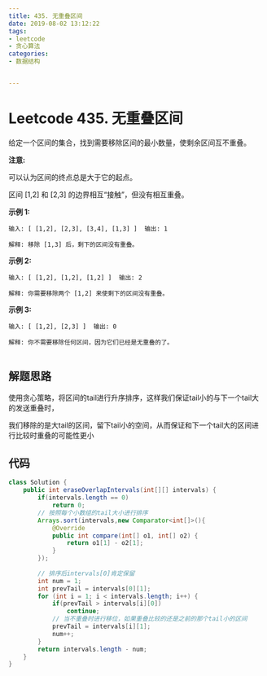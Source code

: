 ```yaml
---
title: 435. 无重叠区间
date: 2019-08-02 13:12:22
tags:
- leetcode
- 贪心算法
categories:
- 数据结构


---
```


#  Leetcode 435. 无重叠区间

给定一个区间的集合，找到需要移除区间的最小数量，使剩余区间互不重叠。



**注意:**

可以认为区间的终点总是大于它的起点。

区间 [1,2] 和 [2,3] 的边界相互“接触”，但没有相互重叠。

**示例 1:**

```objc
输入: [ [1,2], [2,3], [3,4], [1,3] ]  输出: 1 

解释: 移除 [1,3] 后，剩下的区间没有重叠。
```
<!--more-->
**示例 2:**

```objc
输入: [ [1,2], [1,2], [1,2] ]  输出: 2 

解释: 你需要移除两个 [1,2] 来使剩下的区间没有重叠。
```



**示例 3:**

```objc
输入: [ [1,2], [2,3] ]  输出: 0 

解释: 你不需要移除任何区间，因为它们已经是无重叠的了。


```

## 解题思路

使用贪心策略，将区间的tail进行升序排序，这样我们保证tail小的与下一个tail大的发送重叠时，

我们移除的是大tail的区间，留下tail小的空间，从而保证和下一个tail大的区间进行比较时重叠的可能性更小



## 代码

```java
class Solution {
   	public int eraseOverlapIntervals(int[][] intervals) {
		if(intervals.length == 0)
			return 0;
		// 按照每个小数组的tail大小进行排序
		Arrays.sort(intervals,new Comparator<int[]>(){
			@Override
			public int compare(int[] o1, int[] o2) {
				return o1[1] - o2[1];
			}
		});
		
	    // 排序后intervals[0]肯定保留
		int num = 1;
		int prevTail = intervals[0][1];
		for (int i = 1; i < intervals.length; i++) {
			if(prevTail > intervals[i][0])
				continue;
			// 当不重叠时进行移位，如果重叠比较的还是之前的那个tail小的区间
			prevTail = intervals[i][1];
			num++;
		}
		return intervals.length - num;
	}
} 
```

